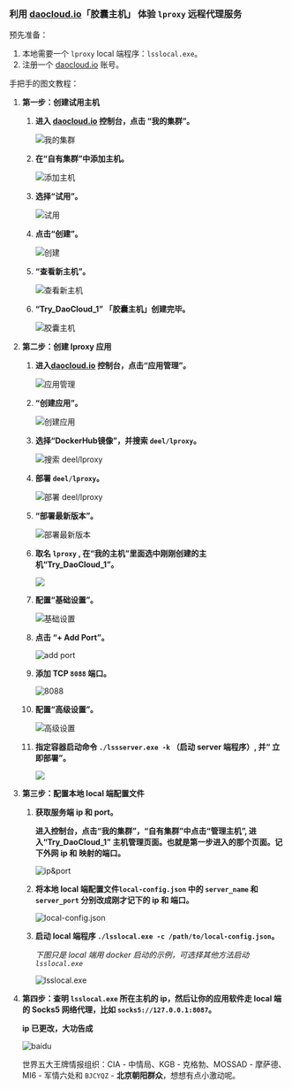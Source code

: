 ### 利用 [daocloud.io](https://www.daocloud.io/)「胶囊主机」 体验 `lproxy` 远程代理服务

预先准备：

1. 本地需要一个 `lproxy` local 端程序：`lsslocal.exe`。
2. 注册一个 [daocloud.io](https://www.daocloud.io/) 账号。

手把手的图文教程：

1. **第一步：创建试用主机**

	1. **进入 [daocloud.io](https://www.daocloud.io/) 控制台，点击 “我的集群”。**

		![我的集群](./1.png)

	2. **在“自有集群”中添加主机。**

		![添加主机](./2.png)

	3. **选择“试用”。**

		 ![试用](./3.png)

	4. **点击“创建”。**

		![创建](./4.png)

	5. **“查看新主机”。**

		![查看新主机](./5.png)

	6. **“Try_DaoCloud_1” 「胶囊主机」创建完毕。**

		![胶囊主机](./6.png)

2. **第二步：创建 lproxy 应用**

	1. **进入[daocloud.io](https://www.daocloud.io/) 控制台，点击“应用管理”。**

		![应用管理](./7.png)

	2. **“创建应用”。**

		![创建应用](./8.png)

	3. **选择“DockerHub镜像”，并搜索 `deel/lproxy`。**

		![搜索 deel/lproxy](./9.png)

	4. **部署 `deel/lproxy`。**

		![部署 deel/lproxy](./10.png)

	5. **“部署最新版本”。**

		![部署最新版本](./11.png)

	6. **取名 `lproxy` , 在“我的主机”里面选中刚刚创建的主机“Try_DaoCloud_1”。**

		![](./12.png)

	7. **配置“基础设置”。**

		![基础设置](./13.png)

	8. **点击 “+ Add Port”。**

		![add port](./14.png)

	9. **添加 TCP `8088` 端口。**

		![8088](./15.png)

	10. **配置“高级设置”。**

		![高级设置](./16.png)

	11. **指定容器启动命令 `./lssserver.exe -k` （启动 server 端程序）, 并“ 立即部署”。**

		![](./17.png)

3. **第三步：配置本地 local 端配置文件**

	1. **获取服务端 ip 和 port。**

		**进入控制台，点击“我的集群”，“自有集群”中点击“管理主机”, 进入“Try_DaoCloud_1” 主机管理页面。也就是第一步进入的那个页面。记下外网 ip 和 映射的端口。**

		![ip&port](./18.png)

	2. **将本地 local 端配置文件`local-config.json` 中的 `server_name` 和 `server_port` 分别改成刚才记下的 ip 和 端口。**

		![local-config.json](./19.png)

	3. **启动 local 端程序 `./lsslocal.exe -c /path/to/local-config.json`。**

		*下图只是 local 端用 docker 启动的示例，可选择其他方法启动 `lsslocal.exe`*

		![lsslocal.exe](./20.png)

4. **第四步：查明 `lsslocal.exe` 所在主机的 ip，然后让你的应用软件走 local 端的 Socks5 网络代理，比如 `socks5://127.0.0.1:8087`。**

	**ip 已更改，大功告成**

	![baidu](./21.png)

	世界五大王牌情报组织：CIA - 中情局、KGB - 克格勃、MOSSAD - 摩萨德、MI6 - 军情六处和 `BJCYQZ` - **北京朝阳群众**，想想有点小激动呢。
